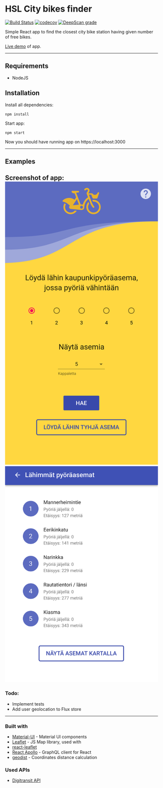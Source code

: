 # HSL City bikes finder

[![Build Status](https://travis-ci.org/vaahtokarkki/city-bike-finder.svg?branch=master)](https://travis-ci.org/vaahtokarkki/city-bike-finder) [![codecov](https://codecov.io/gh/vaahtokarkki/city-bike-finder/branch/master/graph/badge.svg)](https://codecov.io/gh/vaahtokarkki/city-bike-finder) [![DeepScan grade](https://deepscan.io/api/projects/2723/branches/19266/badge/grade.svg)](https://deepscan.io/dashboard#view=project&pid=2723&bid=19266)

Simple React app to find the closest city bike station having given number of free bikes.

[Live demo](https://city-bikes-finder.herokuapp.com) of app.

---

## Requirements

- NodeJS

## Installation

Install all dependencies:

    npm install

Start app:

    npm start

Now you should have running app on https://localhost:3000

---

## Examples

Screenshot of app:
![Landing page](./screenshots/landingpage.png) ![Results page](./screenshots/resultspage.png)
---

### Todo:
* Implement tests
* Add user geolocation to Flux store

---

### Built with

- [Material-UI](https://github.com/mui-org/material-ui/) - Material UI components
- [Leaflet](https://github.com/Leaflet/Leaflet) - JS Map library, used with
- [react-leaflet](https://github.com/PaulLeCam/react-leaflet)
- [React Apollo](https://github.com/apollographql/react-apollo) - GraphQL client for React
- [geodist](https://github.com/cmoncrief/geodist) - Coordinates distance calculation

### Used APIs

- [Digitransit API](https://digitransit.fi/en/developers/)
